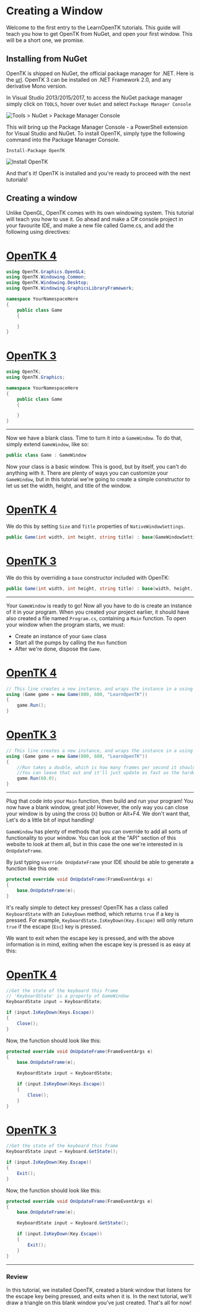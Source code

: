 # Creating a Window

Welcome to the first entry to the LearnOpenTK tutorials. This guide will teach you how to get OpenTK from NuGet, and open your first window. This will be a short one, we promise.

## Installing from NuGet

OpenTK is shipped on NuGet, the official package manager for .NET. Here is the [url](https://nuget.org/packages/OpenTK). OpenTK 3 can be installed on .NET Framework 2.0, and any derivative Mono version.

In Visual Studio 2013/2015/2017, to access the NuGet package manager simply click on `TOOLS`, hover over `NuGet` and select `Package Manager Console`

![Tools > NuGet > Package Manager Console](img/1-dropdown-nuget.png)

This will bring up the Package Manager Console - a PowerShell extension for Visual Studio and NuGet. To install OpenTK, simply type the following command into the Package Manager Console.

```shell
Install-Package OpenTK
```

![Install OpenTK](img/1-nuget-package-manager.png)

And that's it! OpenTK is installed and you're ready to proceed with the next tutorials!

## Creating a window

Unlike OpenGL, OpenTK comes with its own windowing system. This tutorial will teach you how to use it. Go ahead and make a C# console project in your favourite IDE, and make a new file called Game.cs, and add the following using directives:

# [OpenTK 4](#tab/baseclass-opentk4)

```cs
using OpenTK.Graphics.OpenGL4;
using OpenTK.Windowing.Common;
using OpenTK.Windowing.Desktop;
using OpenTK.Windowing.GraphicsLibraryFramework;

namespace YourNamespaceHere
{
    public class Game
    {

    }
}
```

# [OpenTK 3](#tab/baseclass-opentk3)

```cs
using OpenTK;
using OpenTK.Graphics;

namespace YourNamespaceHere
{
    public class Game
    {

    }
}
```

***

Now we have a blank class. Time to turn it into a `GameWindow`. To do that, simply extend `GameWindow`, like so:

```cs
public class Game : GameWindow
```

Now your class is a basic window. This is good, but by itself, you can't do anything with it. There are plenty of ways you can customize your `GameWindow`, but in this tutorial we're going to create a simple constructor to let us set the width, height, and title of the window.

# [OpenTK 4](#tab/gamewindow-ctor-opentk4)

We do this by setting `Size` and `Title` properties of `NativeWindowSettings`.

```cs
public Game(int width, int height, string title) : base(GameWindowSettings.Default, new NativeWindowSettings() { Size = (width, height), Title = title }) { }
```

# [OpenTK 3](#tab/gamewindow-ctor-opentk3)

We do this by overriding a `base` constructor included with OpenTK:

```cs
public Game(int width, int height, string title) : base(width, height, GraphicsMode.Default, title) { }
```

***

Your `GameWindow` is ready to go! Now all you have to do is create an instance of it in your program. When you created your project earlier, it should have also created a file named `Program.cs`, containing a `Main` function. To open your window when the program starts, we must:

- Create an instance of your `Game` class
- Start all the pumps by calling the `Run` function
- After we're done, dispose the `Game`.

# [OpenTK 4](#tab/gamewindow-run-opentk4)

```cs
// This line creates a new instance, and wraps the instance in a using statement so it's automatically disposed once we've exited the block.
using (Game game = new Game(800, 600, "LearnOpenTK"))
{
    game.Run();
}
```

# [OpenTK 3](#tab/gamewindow-run-opentk3)

```cs
// This line creates a new instance, and wraps the instance in a using statement so it's automatically disposed once we've exited the block.
using (Game game = new Game(800, 600, "LearnOpenTK"))
{
    //Run takes a double, which is how many frames per second it should strive to reach.
    //You can leave that out and it'll just update as fast as the hardware will allow it.
    game.Run(60.0);
}
```

***

Plug that code into your `Main` function, then build and run your program! You now have a blank window, great job! However, the only way you can close your window is by using the cross (`X`) button or Alt+F4. We don't want that, Let's do a little bit of input handling!

`GameWindow` has plenty of methods that you can override to add all sorts of functionality to your window. You can look at the "API" section of this website to look at them all, but in this case the one we're interested in is `OnUpdateFrame`.

By just typing `override OnUpdateFrame` your IDE should be able to generate a function like this one:

```cs
protected override void OnUpdateFrame(FrameEventArgs e)
{
    base.OnUpdateFrame(e);
}
```

It's really simple to detect key presses! OpenTK has a class called `KeyboardState` with an `IsKeyDown` method, which returns `true` if a key is pressed. For example, `KeyboardState.IsKeyDown(Key.Escape)` will only return `true` if the escape (`Esc`) key is pressed.

We want to exit when the escape key is pressed, and with the above information is in mind, exiting when the escape key is pressed is as easy at this:

# [OpenTK 4](#tab/keypress-opentk4)

```cs
//Get the state of the keyboard this frame
// 'KeyboardState' is a property of GameWindow
KeyboardState input = KeyboardState;

if (input.IsKeyDown(Keys.Escape))
{
    Close();
}
```

Now, the function should look like this:

```cs
protected override void OnUpdateFrame(FrameEventArgs e)
{
    base.OnUpdateFrame(e);

    KeyboardState input = KeyboardState;

    if (input.IsKeyDown(Keys.Escape))
    {
        Close();
    }
}
```

# [OpenTK 3](#tab/keypress-opentk3)

```cs
//Get the state of the keyboard this frame
KeyboardState input = Keyboard.GetState();

if (input.IsKeyDown(Key.Escape))
{
    Exit();
}
```

Now, the function should look like this:

```cs
protected override void OnUpdateFrame(FrameEventArgs e)
{
    base.OnUpdateFrame(e);

    KeyboardState input = Keyboard.GetState();

    if (input.IsKeyDown(Key.Escape))
    {
        Exit();
    }
}
```

***

### Review

In this tutorial, we installed OpenTK, created a blank window that listens for the escape key being pressed, and exits when it is. In the next tutorial, we'll draw a triangle on this blank window you've just created. That's all for now!
